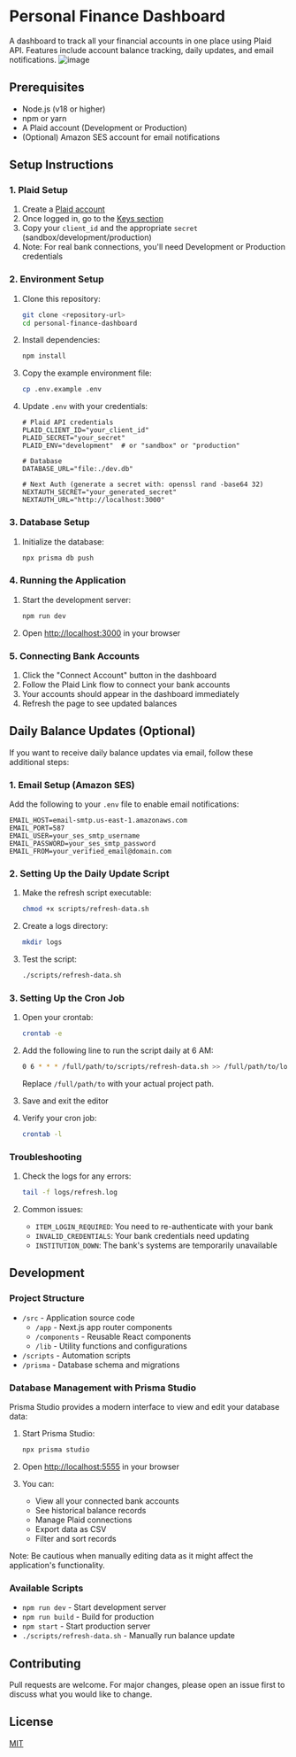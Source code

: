 # Personal Finance Dashboard

A dashboard to track all your financial accounts in one place using Plaid API. Features include account balance tracking, daily updates, and email notifications.
![image](https://github.com/user-attachments/assets/d0d8ba2c-d540-444e-a739-7f5797c4dd20)



## Prerequisites

- Node.js (v18 or higher)
- npm or yarn
- A Plaid account (Development or Production)
- (Optional) Amazon SES account for email notifications

## Setup Instructions

### 1. Plaid Setup

1. Create a [Plaid account](https://dashboard.plaid.com/signup)
2. Once logged in, go to the [Keys section](https://dashboard.plaid.com/team/keys)
3. Copy your `client_id` and the appropriate `secret` (sandbox/development/production)
4. Note: For real bank connections, you'll need Development or Production credentials

### 2. Environment Setup

1. Clone this repository:
   ```bash
   git clone <repository-url>
   cd personal-finance-dashboard
   ```

2. Install dependencies:
   ```bash
   npm install
   ```

3. Copy the example environment file:
   ```bash
   cp .env.example .env
   ```

4. Update `.env` with your credentials:
   ```env
   # Plaid API credentials
   PLAID_CLIENT_ID="your_client_id"
   PLAID_SECRET="your_secret"
   PLAID_ENV="development"  # or "sandbox" or "production"

   # Database
   DATABASE_URL="file:./dev.db"

   # Next Auth (generate a secret with: openssl rand -base64 32)
   NEXTAUTH_SECRET="your_generated_secret"
   NEXTAUTH_URL="http://localhost:3000"
   ```

### 3. Database Setup

1. Initialize the database:
   ```bash
   npx prisma db push
   ```

### 4. Running the Application

1. Start the development server:
   ```bash
   npm run dev
   ```

2. Open [http://localhost:3000](http://localhost:3000) in your browser

### 5. Connecting Bank Accounts

1. Click the "Connect Account" button in the dashboard
2. Follow the Plaid Link flow to connect your bank accounts
3. Your accounts should appear in the dashboard immediately
4. Refresh the page to see updated balances

## Daily Balance Updates (Optional)

If you want to receive daily balance updates via email, follow these additional steps:

### 1. Email Setup (Amazon SES)

Add the following to your `.env` file to enable email notifications:
   ```env
   EMAIL_HOST=email-smtp.us-east-1.amazonaws.com
   EMAIL_PORT=587
   EMAIL_USER=your_ses_smtp_username
   EMAIL_PASSWORD=your_ses_smtp_password
   EMAIL_FROM=your_verified_email@domain.com
   ```

### 2. Setting Up the Daily Update Script

1. Make the refresh script executable:
   ```bash
   chmod +x scripts/refresh-data.sh
   ```

2. Create a logs directory:
   ```bash
   mkdir logs
   ```

3. Test the script:
   ```bash
   ./scripts/refresh-data.sh
   ```

### 3. Setting Up the Cron Job

1. Open your crontab:
   ```bash
   crontab -e
   ```

2. Add the following line to run the script daily at 6 AM:
   ```bash
   0 6 * * * /full/path/to/scripts/refresh-data.sh >> /full/path/to/logs/refresh.log 2>&1
   ```
   Replace `/full/path/to` with your actual project path.

3. Save and exit the editor

4. Verify your cron job:
   ```bash
   crontab -l
   ```

### Troubleshooting

1. Check the logs for any errors:
   ```bash
   tail -f logs/refresh.log
   ```

2. Common issues:
   - `ITEM_LOGIN_REQUIRED`: You need to re-authenticate with your bank
   - `INVALID_CREDENTIALS`: Your bank credentials need updating
   - `INSTITUTION_DOWN`: The bank's systems are temporarily unavailable

## Development

### Project Structure

- `/src` - Application source code
  - `/app` - Next.js app router components
  - `/components` - Reusable React components
  - `/lib` - Utility functions and configurations
- `/scripts` - Automation scripts
- `/prisma` - Database schema and migrations

### Database Management with Prisma Studio

Prisma Studio provides a modern interface to view and edit your database data:

1. Start Prisma Studio:
   ```bash
   npx prisma studio
   ```

2. Open [http://localhost:5555](http://localhost:5555) in your browser

3. You can:
   - View all your connected bank accounts
   - See historical balance records
   - Manage Plaid connections
   - Export data as CSV
   - Filter and sort records

Note: Be cautious when manually editing data as it might affect the application's functionality.

### Available Scripts

- `npm run dev` - Start development server
- `npm run build` - Build for production
- `npm start` - Start production server
- `./scripts/refresh-data.sh` - Manually run balance update

## Contributing

Pull requests are welcome. For major changes, please open an issue first to discuss what you would like to change.

## License

[MIT](LICENSE)
